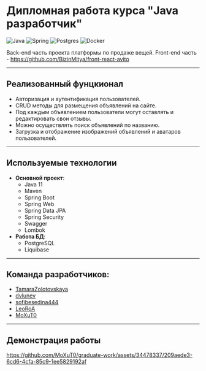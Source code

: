 # Дипломная работа курса "Java разработчик"

![Java](https://img.shields.io/badge/java-%23ED8B00.svg?style=for-the-badge&logo=openjdk&logoColor=white) ![Spring](https://img.shields.io/badge/spring-%236DB33F.svg?style=for-the-badge&logo=spring&logoColor=white) ![Postgres](https://img.shields.io/badge/postgres-%23316192.svg?style=for-the-badge&logo=postgresql&logoColor=white) ![Docker](https://img.shields.io/badge/docker-%230db7ed.svg?style=for-the-badge&logo=docker&logoColor=white)

Back-end часть проекта платформы по продаже вещей. Front-end часть - https://github.com/BizinMitya/front-react-avito

---

## Реализованный фунцкионал

* Авторизация и аутентификация пользователей.
* CRUD методы для размещения объявлений на сайте.
* Под каждым объявлением пользователи могут оставлять и редактировать свои отзывы.
* Можно осуществлять поиск объявлений по названию.
* Загрузка и отображение изображений объявлений и аватаров пользователей.

---

## Используемые технологии 

* **Основной проект**:
    - Java 11
    - Maven
    - Spring Boot
    - Spring Web
    - Spring Data JPA
    - Spring Security
    - Swagger
    - Lombok
* **Работа БД**:
    - PostgreSQL
    - Liquibase

---

## Команда разработчиков: <br>
- [TamaraZolotovskaya](https://github.com/TamaraZolotovskaya)<br>
- [dvlunev](https://github.com/dvlunev)<br>
- [sofibesedina444](https://github.com/sofibesedina444)<br>
- [LeoRoA](https://github.com/LeoRoA)<br>
- [MoXuT0](https://github.com/MoXuT0)<br>

---

## Демонстрация работы

https://github.com/MoXuT0/graduate-work/assets/34478337/209aede3-6cd6-4cfa-85c9-1ee5829192af
